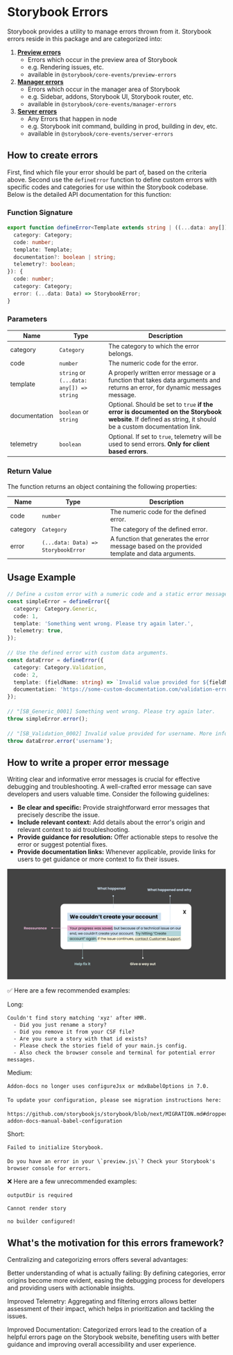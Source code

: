 # Storybook Errors

Storybook provides a utility to manage errors thrown from it. Storybook errors reside in this package and are categorized into:

1. **[Preview errors](./preview-errors.ts)**
   - Errors which occur in the preview area of Storybook
   - e.g. Rendering issues, etc.
   - available in `@storybook/core-events/preview-errors`
2. **[Manager errors](./manager-errors.ts)**
   - Errors which occur in the manager area of Storybook
   - e.g. Sidebar, addons, Storybook UI, Storybook router, etc.
   - available in `@storybook/core-events/manager-errors`
3. **[Server errors](./server-errors.ts)**
   - Any Errors that happen in node
   - e.g. Storybook init command, building in prod, building in dev, etc.
   - available in `@storybook/core-events/server-errors`

## How to create errors

First, find which file your error should be part of, based on the criteria above.
Second use the `defineError` function to define custom errors with specific codes and categories for use within the Storybook codebase. Below is the detailed API documentation for this function:

### Function Signature

```typescript
export function defineError<Template extends string | ((...data: any[]) => string)>({
  category: Category;
  code: number;
  template: Template;
  documentation?: boolean | string;
  telemetry?: boolean;
}): {
  code: number;
  category: Category;
  error: (...data: Data) => StorybookError;
}
```

### Parameters

| Name           | Type                                          | Description                                                                                                                                                |
| -------------- | --------------------------------------------- | ---------------------------------------------------------------------------------------------------------------------------------------------------------  |
| category       | `Category`                                    | The category to which the error belongs.                                                                                                                   |
| code           | `number`                                      | The numeric code for the error.                                                                                                                            |
| template       | `string` or `(...data: any[]) => string`      | A properly written error message or a function that takes data arguments and returns an error, for dynamic messages message.                               |
| documentation  | `boolean` or `string`                         | Optional. Should be set to `true` **if the error is documented on the Storybook website**. If defined as string, it should be a custom documentation link. |
| telemetry      | `boolean`                                     | Optional. If set to `true`, telemetry will be used to send errors. **Only for client based errors**.                                                       |

### Return Value

The function returns an object containing the following properties:

| Name           | Type                                | Description                                                                                    |
| -------------- | ----------------------------------- | ---------------------------------------------------------------------------------------------- |
| code           | `number`                            | The numeric code for the defined error.                                                        |
| category       | `Category`                          | The category of the defined error.                                                             |
| error          | `(...data: Data) => StorybookError` | A function that generates the error message based on the provided template and data arguments. |


## Usage Example

```typescript
// Define a custom error with a numeric code and a static error message template.
const simpleError = defineError({
  category: Category.Generic,
  code: 1,
  template: 'Something went wrong. Please try again later.',
  telemetry: true,
});

// Use the defined error with custom data arguments.
const dataError = defineError({
  category: Category.Validation,
  code: 2,
  template: (fieldName: string) => `Invalid value provided for ${fieldName}.`,
  documentation: 'https://some-custom-documentation.com/validation-errors',
});

// "[SB_Generic_0001] Something went wrong. Please try again later.
throw simpleError.error();

// "[SB_Validation_0002] Invalid value provided for username. More info: https://some-custom-documentation.com/validation-errors"
throw dataError.error('username');
```

## How to write a proper error message

Writing clear and informative error messages is crucial for effective debugging and troubleshooting. A well-crafted error message can save developers and users valuable time. Consider the following guidelines:

- **Be clear and specific:** Provide straightforward error messages that precisely describe the issue.
- **Include relevant context:** Add details about the error's origin and relevant context to aid troubleshooting.
- **Provide guidance for resolution:** Offer actionable steps to resolve the error or suggest potential fixes.
- **Provide documentation links:** Whenever applicable, provide links for users to get guidance or more context to fix their issues.

<img src="./message-reference.png" width="800px" />

✅ Here are a few recommended examples:

Long:
```
Couldn't find story matching 'xyz' after HMR.
  - Did you just rename a story?
  - Did you remove it from your CSF file?
  - Are you sure a story with that id exists?
  - Please check the stories field of your main.js config.
  - Also check the browser console and terminal for potential error messages.
```

Medium:
```
Addon-docs no longer uses configureJsx or mdxBabelOptions in 7.0.

To update your configuration, please see migration instructions here:

https://github.com/storybookjs/storybook/blob/next/MIGRATION.md#dropped-addon-docs-manual-babel-configuration
```

Short:
```
Failed to initialize Storybook.

Do you have an error in your \`preview.js\`? Check your Storybook's browser console for errors.
```

❌ Here are a few unrecommended examples:

```
outputDir is required
```

```
Cannot render story
```

```
no builder configured!
```

## What's the motivation for this errors framework?

Centralizing and categorizing errors offers several advantages:

Better understanding of what is actually failing: By defining categories, error origins become more evident, easing the debugging process for developers and providing users with actionable insights.

Improved Telemetry: Aggregating and filtering errors allows better assessment of their impact, which helps in prioritization and tackling the issues.

Improved Documentation: Categorized errors lead to the creation of a helpful errors page on the Storybook website, benefiting users with better guidance and improving overall accessibility and user experience.